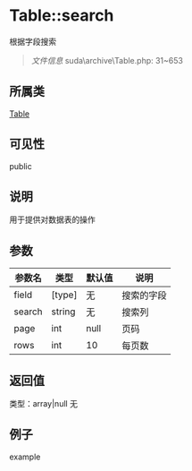 # Table::search
根据字段搜索
> *文件信息* suda\archive\Table.php: 31~653
## 所属类 

[Table](../Table.md)

## 可见性

  public  
## 说明


用于提供对数据表的操作


## 参数

| 参数名 | 类型 | 默认值 | 说明 |
|--------|-----|-------|-------|
| field |  [type] | 无 |  搜索的字段 |
| search |  string | 无 |  搜索列 |
| page |  int | null |  页码 |
| rows |  int | 10 |  每页数 |

## 返回值
类型：array|null
无

## 例子

example